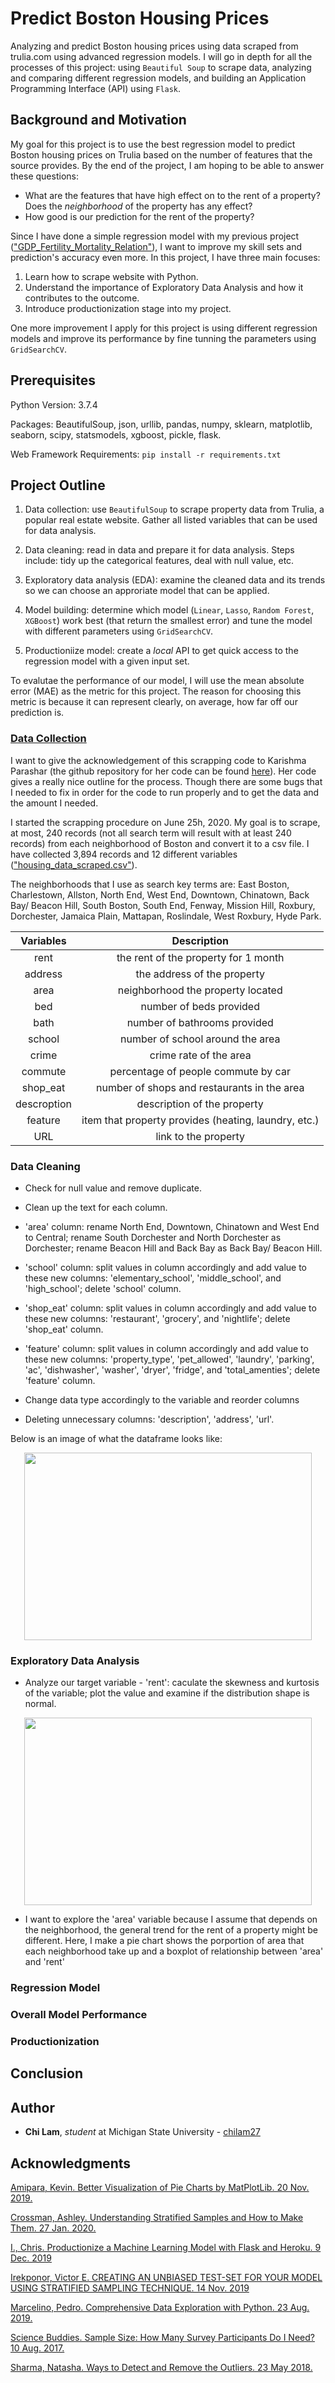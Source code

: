 # Predict Boston Housing Prices

Analyzing and predict Boston housing prices using data scraped from trulia.com using advanced regression models. I will go in depth for all the processes of this project: using `Beautiful Soup` to scrape data, analyzing and comparing different regression models, and building an Application Programming Interface (API) using `Flask`.

## Background and Motivation

My goal for this project is to use the best regression model to predict Boston housing prices on Trulia based on the number of features that the source provides. By the end of the project, I am hoping to be able to answer these questions:
* What are the features that have high effect on to the rent of a property? Does the _neighborhood_ of the property has any effect?
* How good is our prediction for the rent of the property?

Since I have done a simple regression model with my previous project (["GDP_Fertility_Mortality_Relation"](https://github.com/chilam27/GDP_Fertility_Mortality_Relation/edit/master/README.md)), I want to improve my skill sets and prediction's accuracy even more. In this project, I have three main focuses:
1. Learn how to scrape website with Python.
2. Understand the importance of Exploratory Data Analysis and how it contributes to the outcome.
3. Introduce productionization stage into my project.

One more improvement I apply for this project is using different regression models and improve its performance by fine tunning the parameters using `GridSearchCV`.

## Prerequisites

Python Version: 3.7.4

Packages: BeautifulSoup, json, urllib, pandas, numpy, sklearn, matplotlib, seaborn, scipy, statsmodels, xgboost, pickle, flask.

Web Framework Requirements: `pip install -r requirements.txt`

## Project Outline

1. Data collection: use `BeautifulSoup` to scrape property data from Trulia, a popular real estate website. Gather all listed variables that can be used for data analysis.

2. Data cleaning: read in data and prepare it for data analysis. Steps include: tidy up the categorical features, deal with null value, etc.

3. Exploratory data analysis (EDA): examine the cleaned data and its trends so we can choose an approriate model that can be applied.

4. Model building: determine which model (`Linear`, `Lasso`, `Random Forest`, `XGBoost`) work best (that return the smallest error) and tune the model with different parameters using `GridSearchCV`.

5. Productioniize model: create a _local_ API to get quick access to the regression model with a given input set.

To evalutae the performance of our model, I will use the mean absolute error (MAE) as the metric for this project. The reason for choosing this metric is because it can represent clearly, on average, how far off our prediction is. 

### [Data Collection](https://github.com/chilam27/Boston_Housing_Prices/blob/master/P02_DataCollection.py)

I want to give the acknowledgement of this scrapping code to Karishma Parashar (the github repository for her code can be found [here](https://github.com/Abmun/WebScraping-RentalProperties)). Her code gives a really nice outline for the process. Though there are some bugs that I needed to fix in order for the code to run properly and to get the data and the amount I needed.

I started the scrapping procedure on June 25h, 2020. My goal is to scrape, at most, 240 records (not all search term will result with at least 240 records) from each neighborhood of Boston and convert it to a csv file. I have collected 3,894 records and 12 different variables (["housing_data_scraped.csv"](https://github.com/chilam27/Boston_Housing_Prices/blob/master/housing_data_scraped.csv)).

The neighborhoods that I use as search key terms are: East Boston, Charlestown, Allston, North End, West End, Downtown, Chinatown, Back Bay/ Beacon Hill, South Boston, South End, Fenway, Mission Hill, Roxbury, Dorchester, Jamaica Plain, Mattapan, Roslindale, West Roxbury, Hyde Park.

  
Variables             |  Description
:--------------------:|:----------------------------------------------------:
rent                  | the rent of the property for 1 month
address               |  the address of the property
area                  | neighborhood the property located
bed                   | number of beds provided
bath                  | number of bathrooms provided
school                | number of school around the area
crime                 | crime rate of the area
commute               | percentage of people commute by car
shop_eat              | number of shops and restaurants in the area
descroption           | description of the property
feature               | item that property provides (heating, laundry, etc.)
URL                   | link to the property

### Data Cleaning

* Check for null value and remove duplicate.

* Clean up the text for each column.

* 'area' column: rename North End, Downtown, Chinatown and West End to Central; rename South Dorchester and North Dorchester as Dorchester; rename Beacon Hill and Back Bay as Back Bay/ Beacon Hill.

* 'school' column: split values in column accordingly and add value to these new columns: 'elementary_school', 'middle_school', and 'high_school'; delete 'school' column.

* 'shop_eat' column: split values in column accordingly and add value to these new columns: 'restaurant', 'grocery', and 'nightlife'; delete 'shop_eat' column.

* 'feature' column: split values in column accordingly and add value to these new columns: 'property_type', 'pet_allowed', 'laundry', 'parking', 'ac', 'dishwasher', 'washer', 'dryer', 'fridge', and 'total_amenties'; delete 'feature' column.

* Change data type accordingly to the variable and reorder columns

* Deleting unnecessary columns: 'description', 'address', 'url'.

Below is an image of what the dataframe looks like:

<p align="center">
  <img width="460" height="300" 
src="https://github.com/chilam27/P01_GDP_Fertility_Mortality_Relation/blob/master/readme_image/us_gdp.png">
</p>

### Exploratory Data Analysis

* Analyze our target variable - 'rent': caculate the skewness and kurtosis of the variable; plot the value and examine if the distribution shape is normal.

<p align="center">
  <img width="460" height="300" src="https://github.com/chilam27/P01_GDP_Fertility_Mortality_Relation/blob/master/readme_image/us_gdp.png">
</p>

* I want to explore the 'area' variable because I assume that depends on the neighborhood, the general trend for the rent of a property might be different. Here, I make a pie chart shows the porportion of area that each neighborhood take up and a boxplot of relationship between 'area' and 'rent'

### Regression Model



### Overall Model Performance



### Productionization



## Conclusion



## Author

* **Chi Lam**, _student_ at Michigan State University - [chilam27](https://github.com/chilam27)

## Acknowledgments

[Amipara, Kevin. Better Visualization of Pie Charts by MatPlotLib. 20 Nov. 2019.](medium.com/@kvnamipara/a-better-visualisation-of-pie-charts-by-matplotlib-935b7667d77f)

[Crossman, Ashley. Understanding Stratified Samples and How to Make Them. 27 Jan. 2020.](www.thoughtco.com/stratified-sampling-3026731)

[I., Chris. Productionize a Machine Learning Model with Flask and Heroku. 9 Dec. 2019](towardsdatascience.com/productionize-a-machine-learning-model-with-flask-and-heroku-8201260503d2)

[Irekponor, Victor E. CREATING AN UNBIASED TEST-SET FOR YOUR MODEL USING STRATIFIED SAMPLING TECHNIQUE. 14 Nov. 2019](blog.usejournal.com/creating-an-unbiased-test-set-for-your-model-using-stratified-sampling-technique-672b778022d5)

[Marcelino, Pedro. Comprehensive Data Exploration with Python. 23 Aug. 2019.](www.kaggle.com/pmarcelino/comprehensive-data-exploration-with-python)

[Science Buddies. Sample Size: How Many Survey Participants Do I Need? 10 Aug. 2017.](www.sciencebuddies.org/science-fair-projects/references/sample-size-surveys)

[Sharma, Natasha. Ways to Detect and Remove the Outliers. 23 May 2018.](towardsdatascience.com/ways-to-detect-and-remove-the-outliers-404d16608dba)
